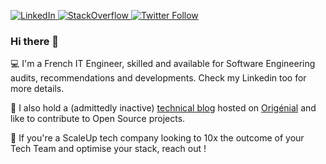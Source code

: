 <p>
  <a href="https://linkedin.com/in/lyderic-dutillieux">
    <img src="https://img.shields.io/badge/-Linkedin-0077B5?logo=linkedin" alt="LinkedIn">
  </a>
  <a href="https://stackoverflow.com/users/13410144/">
    <img src="https://img.shields.io/badge/-StackOverflow-F48023?logo=stackoverflow&logoColor=white" alt="StackOverflow">
  </a>
  <a href="https://twitter.com/lyderichti59">
    <img alt="Twitter Follow" src="https://img.shields.io/twitter/follow/lyderichti59">
  </a>
</p>
  
### Hi there 👋

💻 I'm a French IT Engineer, skilled and available for Software Engineering audits, recommendations and developments. Check my Linkedin too for more details. 

📖 I also hold a (admittedly inactive) [technical blog](https://lyderic.origenial.fr) hosted on [Origénial](https://www.origenial.fr) and like to contribute to Open Source projects.

🚀 If you're a ScaleUp tech company looking to 10x the outcome of your Tech Team and optimise your stack, reach out !
